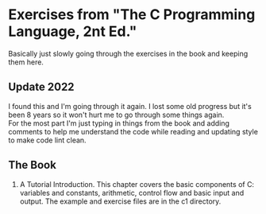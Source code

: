 Exercises from "The C Programming Language, 2nt Ed." 
=====================================================



Basically just slowly going through the exercises in the book and keeping them here.

## Update 2022

I found this and I'm going through it again.  I lost some old progress but it's been 8 years so it won't hurt me to go through some things again.  
For the most part I'm just typing in things from the book and adding comments to help me understand the code while reading and updating style to make code lint clean.


## The Book
1. A Tutorial Introduction. This chapter covers the basic components of C: variables and constants, arithmetic, control flow and basic input and output. The example and exercise files are in the c1 directory. 
   
